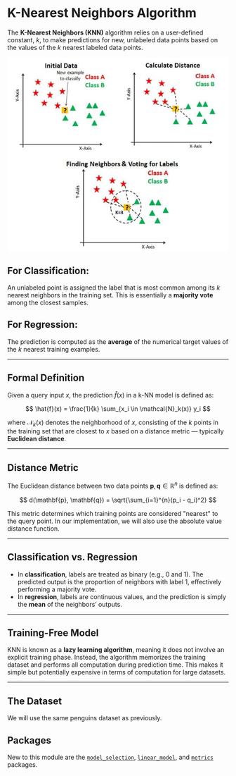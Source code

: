 # K-Nearest Neighbors Algorithm

The **K-Nearest Neighbors (KNN)** algorithm relies on a user-defined constant, $k$, to make predictions for new, unlabeled data points based on the values of the $k$ nearest labeled data points.

![knearest_neighbors.jpg](knearest_neighbors.jpg)

## For Classification:

An unlabeled point is assigned the label that is most common among its $k$ nearest neighbors in the training set. This is essentially a **majority vote** among the closest samples.

## For Regression:

The prediction is computed as the **average** of the numerical target values of the $k$ nearest training examples.

---

## Formal Definition

Given a query input $x$, the prediction $\hat{f}(x)$ in a k-NN model is defined as:

$$
\hat{f}(x) = \frac{1}{k} \sum_{x_i \in \mathcal{N}_k(x)} y_i
$$

where $\mathcal{N}_k(x)$ denotes the neighborhood of $x$, consisting of the $k$ points in the training set that are closest to $x$ based on a distance metric — typically **Euclidean distance**.

---

## Distance Metric

The Euclidean distance between two data points $\mathbf{p}, \mathbf{q} \in \mathbb{R}^n$ is defined as:

$$
d(\mathbf{p}, \mathbf{q}) = \sqrt{\sum_{i=1}^{n}(p_i - q_i)^2}
$$

This metric determines which training points are considered "nearest" to the query point. In our implementation, we will also use the absolute value distance function.

---

## Classification vs. Regression

* In **classification**, labels are treated as binary (e.g., 0 and 1). The predicted output is the proportion of neighbors with label 1, effectively performing a majority vote.
* In **regression**, labels are continuous values, and the prediction is simply the **mean** of the neighbors’ outputs.

---

## Training-Free Model

KNN is known as a **lazy learning algorithm**, meaning it does not involve an explicit training phase. Instead, the algorithm memorizes the training dataset and performs all computation during prediction time. This makes it simple but potentially expensive in terms of computation for large datasets.

---
 ## The Dataset

 We will use the same penguins dataset as previously.

 ## Packages

 New to this module are the [`model_selection`](https://scikit-learn.org/stable/api/sklearn.model_selection.html), [`linear_model`](https://scikit-learn.org/stable/api/sklearn.linear_model.html), and [`metrics`](https://scikit-learn.org/stable/api/sklearn.metrics.html) packages.
